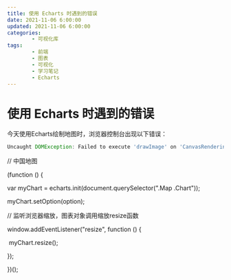 ```yaml
---
title: 使用 Echarts 时遇到的错误
date: 2021-11-06 6:00:00
updated: 2021-11-06 6:00:00
categories:
        - 可视化库
tags:
        - 前端
        - 图表
        - 可视化
        - 学习笔记
        - Echarts
---
```


# 使用 Echarts 时遇到的错误

今天使用Echarts绘制地图时，浏览器控制台出现以下错误：

```js
Uncaught DOMException: Failed to execute 'drawImage' on 'CanvasRenderingContext2D': The image argument is a canvas element with a width or height of 0.
```

// 中国地图

(function () {

  var myChart = echarts.init(document.querySelector(".Map .Chart"));



  

myChart.setOption(option);

  // 监听浏览器缩放，图表对象调用缩放resize函数

  window.addEventListener("resize", function () {

​    myChart.resize();

  });

})();

